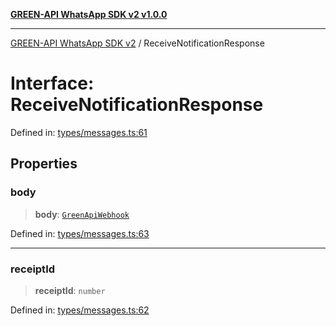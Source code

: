 [**GREEN-API WhatsApp SDK v2 v1.0.0**](../README.md)

***

[GREEN-API WhatsApp SDK v2](../globals.md) / ReceiveNotificationResponse

# Interface: ReceiveNotificationResponse

Defined in: [types/messages.ts:61](https://github.com/green-api/whatsapp-api-client-js-v2/blob/6c31521abaa4e85365f3538298181cae99417bce/src/types/messages.ts#L61)

## Properties

### body

> **body**: [`GreenApiWebhook`](../type-aliases/GreenApiWebhook.md)

Defined in: [types/messages.ts:63](https://github.com/green-api/whatsapp-api-client-js-v2/blob/6c31521abaa4e85365f3538298181cae99417bce/src/types/messages.ts#L63)

***

### receiptId

> **receiptId**: `number`

Defined in: [types/messages.ts:62](https://github.com/green-api/whatsapp-api-client-js-v2/blob/6c31521abaa4e85365f3538298181cae99417bce/src/types/messages.ts#L62)
